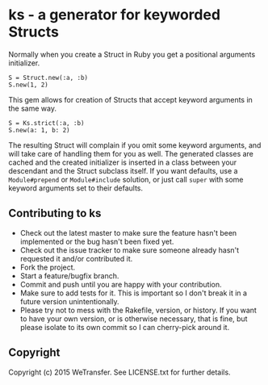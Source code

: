 # ks - a generator for keyworded Structs

Normally when you create a Struct in Ruby you get a positional arguments
initializer.

    S = Struct.new(:a, :b)
    S.new(1, 2)

This gem allows for creation of Structs that accept keyword arguments in the same way.

    S = Ks.strict(:a, :b)
    S.new(a: 1, b: 2)

The resulting Struct will complain if you omit some keyword arguments, and will take care
of handling them for you as well. The generated classes are cached and the created
initializer is inserted in a class between your descendant and the Struct subclass
itself. If you want defaults, use a `Module#prepend` or `Module#include` solution,
or just call `super` with some keyword arguments set to their defaults.

## Contributing to ks
 
* Check out the latest master to make sure the feature hasn't been implemented or the bug hasn't been fixed yet.
* Check out the issue tracker to make sure someone already hasn't requested it and/or contributed it.
* Fork the project.
* Start a feature/bugfix branch.
* Commit and push until you are happy with your contribution.
* Make sure to add tests for it. This is important so I don't break it in a future version unintentionally.
* Please try not to mess with the Rakefile, version, or history. If you want to have your own version, or is otherwise necessary, that is fine, but please isolate to its own commit so I can cherry-pick around it.

## Copyright

Copyright (c) 2015 WeTransfer. See LICENSE.txt for
further details.
